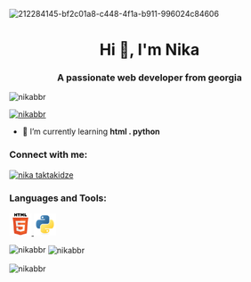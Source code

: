 ![212284145-bf2c01a8-c448-4f1a-b911-996024c84606](https://github.com/user-attachments/assets/80fe7f55-7c7d-4167-868a-08be9d131bc5)


<h1 align="center">Hi 👋, I'm Nika</h1>
<h3 align="center">A passionate web developer from georgia</h3>

<p align="left"> <img src="https://komarev.com/ghpvc/?username=nikabbr&label=Profile%20views&color=0e75b6&style=flat" alt="nikabbr" /> </p>

<p align="left"> <a href="https://github.com/ryo-ma/github-profile-trophy"><img src="https://github-profile-trophy.vercel.app/?username=nikabbr" alt="nikabbr" /></a> </p>

- 🌱 I’m currently learning **html . python**

<h3 align="left">Connect with me:</h3>
<p align="left">
<a href="https://fb.com/nika taktakidze" target="blank"><img align="center" src="https://raw.githubusercontent.com/rahuldkjain/github-profile-readme-generator/master/src/images/icons/Social/facebook.svg" alt="nika taktakidze" height="30" width="40" /></a>
</p>

<h3 align="left">Languages and Tools:</h3>
<p align="left"> <a href="https://www.w3.org/html/" target="_blank" rel="noreferrer"> <img src="https://raw.githubusercontent.com/devicons/devicon/master/icons/html5/html5-original-wordmark.svg" alt="html5" width="40" height="40"/> </a> <a href="https://www.python.org" target="_blank" rel="noreferrer"> <img src="https://raw.githubusercontent.com/devicons/devicon/master/icons/python/python-original.svg" alt="python" width="40" height="40"/> </a> </p>

<p><img align="left" src="https://github-readme-stats.vercel.app/api/top-langs?username=nikabbr&show_icons=true&locale=en&layout=compact" alt="nikabbr" /></p>

<p>&nbsp;<img align="center" src="https://github-readme-stats.vercel.app/api?username=nikabbr&show_icons=true&locale=en" alt="nikabbr" /></p>

<p><img align="center" src="https://github-readme-streak-stats.herokuapp.com/?user=nikabbr&" alt="nikabbr" /></p>

